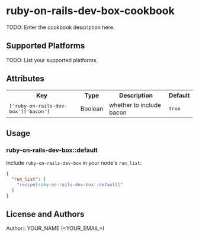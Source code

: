 # ruby-on-rails-dev-box-cookbook

TODO: Enter the cookbook description here.

## Supported Platforms

TODO: List your supported platforms.

## Attributes

<table>
  <tr>
    <th>Key</th>
    <th>Type</th>
    <th>Description</th>
    <th>Default</th>
  </tr>
  <tr>
    <td><tt>['ruby-on-rails-dev-box']['bacon']</tt></td>
    <td>Boolean</td>
    <td>whether to include bacon</td>
    <td><tt>true</tt></td>
  </tr>
</table>

## Usage

### ruby-on-rails-dev-box::default

Include `ruby-on-rails-dev-box` in your node's `run_list`:

```json
{
  "run_list": [
    "recipe[ruby-on-rails-dev-box::default]"
  ]
}
```

## License and Authors

Author:: YOUR_NAME (<YOUR_EMAIL>)
